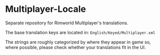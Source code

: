 # Multiplayer-Locale
Separate repository for Rimworld Multiplayer's translations.

The base translation keys are located in: `English/Keyed/Multiplayer.xml`

The strings are roughly categorized by where they appear in game so, where possible, please check whether your translations fit in the UI.